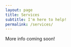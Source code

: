 ```yaml
---
layout: page
title: Services
subtitle: I'm here to help!
permalink: /services/
---
```

More info coming soon!